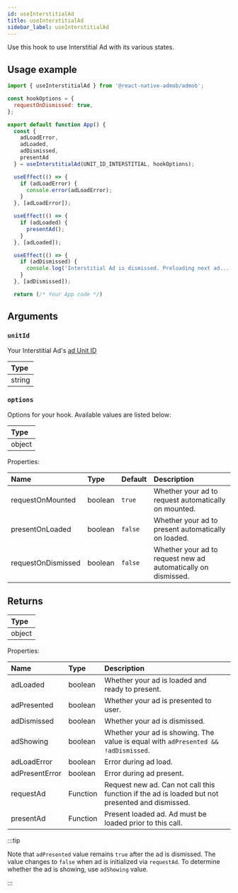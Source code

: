 ```yaml
---
id: useInterstitialAd
title: useInterstitialAd
sidebar_label: useInterstitialAd
---
```


Use this hook to use Interstitial Ad with its various states.

## Usage example

```js
import { useInterstitialAd } from '@react-native-admob/admob';

const hookOptions = {
  requestOnDismissed: true,
};

export default function App() {
  const {
    adLoadError,
    adLoaded,
    adDismissed,
    presentAd
  } = useInterstitialAd(UNIT_ID_INTERSTITIAL, hookOptions);

  useEffect(() => {
    if (adLoadError) {
      console.error(adLoadError);
    }
  }, [adLoadError]);

  useEffect(() => {
    if (adLoaded) {
      presentAd();
    }
  }, [adLoaded]);

  useEffect(() => {
    if (adDismissed) {
      console.log('Interstitial Ad is dismissed. Preloading next ad...');
    }
  }, [adDismissed]);

  return (/* Your App code */)
```

## Arguments

### `unitId`

Your Interstitial Ad's [ad Unit ID](https://support.google.com/admob/answer/7356431)

| Type   |
| :----- |
| string |

### `options`

Options for your hook. Available values are listed below:

| Type   |
| :----- |
| object |

Properties:

| Name               | Type    | Default | Description                                                   |
| :----------------- | :------ | :------ | :------------------------------------------------------------ |
| requestOnMounted   | boolean | `true`  | Whether your ad to request automatically on mounted.          |
| presentOnLoaded    | boolean | `false` | Whether your ad to present automatically on loaded.           |
| requestOnDismissed | boolean | `false` | Whether your ad to request new ad automatically on dismissed. |

## Returns

| Type   |
| :----- |
| object |

Properties:

| Name           | Type     | Description                                                                                     |
| :------------- | :------- | :---------------------------------------------------------------------------------------------- |
| adLoaded       | boolean  | Whether your ad is loaded and ready to present.                                                 |
| adPresented    | boolean  | Whether your ad is presented to user.                                                           |
| adDismissed    | boolean  | Whether your ad is dismissed.                                                                   |
| adShowing      | boolean  | Whether your ad is showing. The value is equal with `adPresented && !adDismissed`.              |
| adLoadError    | boolean  | Error during ad load.                                                                           |
| adPresentError | boolean  | Error during ad present.                                                                        |
| requestAd      | Function | Request new ad. Can not call this function if the ad is loaded but not presented and dismissed. |
| presentAd      | Function | Present loaded ad. Ad must be loaded prior to this call.                                        |

:::tip

Note that `adPresented` value remains `true` after the ad is dismissed. The value changes to `false` when ad is initialized via `requestAd`. To determine whether the ad is showing, use `adShowing` value.

:::